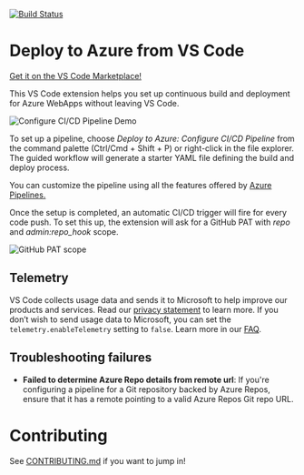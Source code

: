 [![Build Status](https://dev.azure.com/mseng/AzureDevOps/_apis/build/status/vscode-deploy-azure-CI)](https://mseng.visualstudio.com/AzureDevOps/_build/latest?definitionId=9436)

# Deploy to Azure from VS Code

[Get it on the VS Code Marketplace!](https://marketplace.visualstudio.com/items?itemName=ms-vscode-deploy-azure.azure-deploy)

This VS Code extension helps you set up continuous build and deployment for Azure WebApps without leaving VS Code.

![Configure CI/CD Pipeline Demo](https://gist.githubusercontent.com/dikhakha/d86193a3195f50d6125ec5b1b033c373/raw/c8e5c1452b068fd01387fcf5627029f9ac8db424/configure-cicd-pipeline.gif)

To set up a pipeline, choose *Deploy to Azure: Configure CI/CD Pipeline* from the command palette (Ctrl/Cmd + Shift + P) or right-click in the file explorer. The guided workflow will generate a starter YAML file defining the build and deploy process.

You can customize the pipeline using all the features offered by [Azure Pipelines.](https://azure.microsoft.com/services/devops/pipelines/) 

Once the setup is completed, an automatic CI/CD trigger will fire for every code push. To set this up, the extension will ask for a GitHub PAT with *repo* and *admin:repo_hook* scope.

![GitHub PAT scope](https://gist.githubusercontent.com/dikhakha/d86193a3195f50d6125ec5b1b033c373/raw/c8e5c1452b068fd01387fcf5627029f9ac8db424/gitHubPatScope.png)

## Telemetry

VS Code collects usage data and sends it to Microsoft to help improve our products and services. Read our [privacy statement](https://go.microsoft.com/fwlink/?LinkID=528096&clcid=0x409) to learn more. If you don’t wish to send usage data to Microsoft, you can set the `telemetry.enableTelemetry` setting to `false`. Learn more in our [FAQ](https://code.visualstudio.com/docs/supporting/faq#_how-to-disable-telemetry-reporting).

## Troubleshooting failures

- **Failed to determine Azure Repo details from remote url**: If you're configuring a pipeline for a Git repository backed by Azure Repos, ensure that it has a remote pointing to a valid Azure Repos Git repo URL.

# Contributing

See [CONTRIBUTING.md](CONTRIBUTING.md) if you want to jump in!
